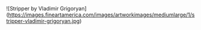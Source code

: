 ![Stripper by Vladimir Grigoryan] (https://images.fineartamerica.com/images/artworkimages/mediumlarge/1/stripper-vladimir-grigoryan.jpg)

